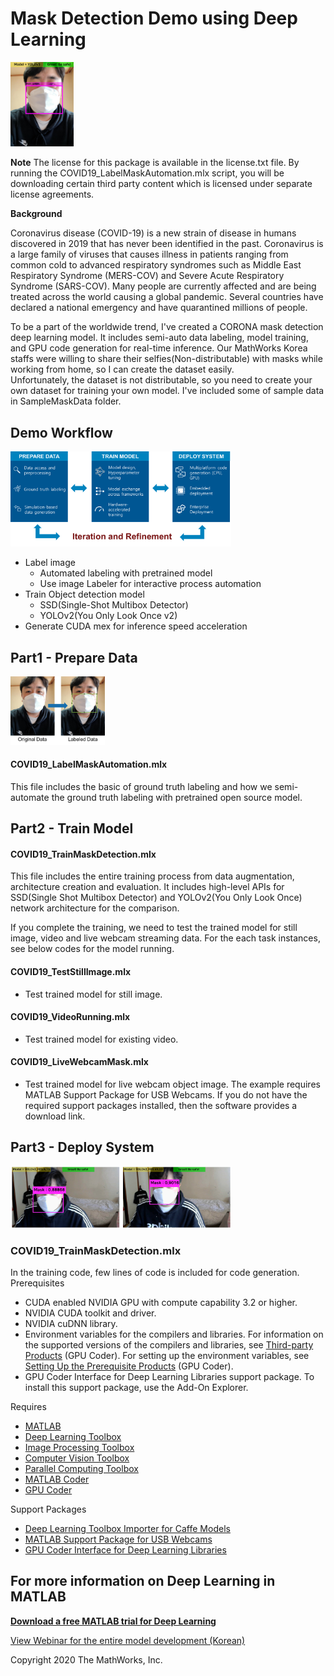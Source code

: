 Mask Detection Demo using Deep Learning
=============
<img src="/images/image1.png" width="20%" height="20%" title="Final Result" alt="Final Result"></img><br/>

**Note**
The license for this package is available in the license.txt file. By running the COVID19_LabelMaskAutomation.mlx script, you will be downloading certain third party content which is licensed under separate license agreements.

**Background**

Coronavirus disease (COVID-19) is a new strain of disease in humans discovered in 2019 that has never been identified in the past. 
Coronavirus is a large family of viruses that causes illness in patients ranging from common cold to advanced respiratory syndromes such as Middle East Respiratory Syndrome (MERS-COV) and Severe Acute Respiratory Syndrome (SARS-COV).
Many people are currently affected and are being treated across the world causing a global pandemic. 
Several countries have declared a national emergency and have quarantined millions of people. 

To be a part of the worldwide trend, I've created a CORONA mask detection deep learning model.
It includes semi-auto data labeling, model training, and GPU code generation for real-time inference.
Our MathWorks Korea staffs were willing to share their selfies(Non-distributable) with masks while working from home, so I can create the dataset easily.   
Unfortunately, the dataset is not distributable, so you need to create your own dataset for training your own model. I've included some of sample data in SampleMaskData folder.

Demo Workflow
-------------   
<img src="/images/image2.png" width="70%" height="70%" title="Demo Workflow" alt="Demo Workflow"></img><br/>
* Label image  
  * Automated labeling with pretrained model
  * Use image Labeler for interactive process automation
* Train Object detection model    
  * SSD(Single-Shot Multibox Detector)
  * YOLOv2(You Only Look Once v2)
*  Generate CUDA mex for inference speed acceleration   
 
Part1 - Prepare Data
-------------
<img src="/images/image3.png" width="30%" height="30%" title="Ground Truth Labeling" alt="Ground Truth Labeling"></img><br/>

#### COVID19_LabelMaskAutomation.mlx
This file includes the basic of ground truth labeling and how we semi-automate the ground truth labeling with pretrained open source model.

Part2 - Train Model
-------------
#### COVID19_TrainMaskDetection.mlx
This file includes the entire training process from data augmentation, architecture creation and evaluation.
It includes high-level APIs for SSD(Single Shot Multibox Detector) and YOLOv2(You Only Look Once) network architecture for the comparison.

If you complete the training, we need to test the trained model for still image, video and live webcam streaming data.
For the each task instances, see below codes for the model running.
#### COVID19_TestStillImage.mlx
- Test trained model for still image.
#### COVID19_VideoRunning.mlx
- Test trained model for existing video.
#### COVID19_LiveWebcamMask.mlx
- Test trained model for live webcam object image. The example requires MATLAB Support Package for USB Webcams. If you do not have the required support packages installed, then the software provides a download link.

Part3 - Deploy System
-------------
<img src="/images/image4.png" width="70%" height="70%" title="Inference Speed Comparision" alt="Inference Speed Comparision"></img><br/>

### COVID19_TrainMaskDetection.mlx
In the training code, few lines of code is included for code generation.
Prerequisites
- CUDA enabled NVIDIA GPU with compute capability 3.2 or higher.
- NVIDIA CUDA toolkit and driver.
- NVIDIA cuDNN library.
- Environment variables for the compilers and libraries. For information on the supported versions of the compilers and libraries, see [Third-party Products](https://www.mathworks.com/help/releases/R2020a/gpucoder/gs/install-prerequisites.html#mw_aa8b0a39-45ea-4295-b244-52d6e6907bff) (GPU Coder). For setting up the environment variables, see [Setting Up the Prerequisite Products](https://www.mathworks.com/help/releases/R2020a/gpucoder/gs/setting-up-the-toolchain.html) (GPU Coder).
- GPU Coder Interface for Deep Learning Libraries support package. To install this support package, use the Add-On Explorer.

Requires
- [MATLAB](https://www.mathworks.com/products/matlab.html)
- [Deep Learning Toolbox](https://www.mathworks.com/products/deep-learning.html)
- [Image Processing Toolbox](https://www.mathworks.com/products/image.html)
- [Computer Vision Toolbox](https://www.mathworks.com/products/computer-vision.html)
- [Parallel Computing Toolbox](https://www.mathworks.com/products/parallel-computing.html)
- [MATLAB Coder](https://www.mathworks.com/products/matlab-coder.html)
- [GPU Coder](https://www.mathworks.com/products/gpu-coder.html)

Support Packages
- [Deep Learning Toolbox Importer for Caffe Models](https://www.mathworks.com/matlabcentral/fileexchange/61735-deep-learning-toolbox-importer-for-caffe-models)
- [MATLAB Support Package for USB Webcams](https://www.mathworks.com/matlabcentral/fileexchange/45182-matlab-support-package-for-usb-webcams)
- [GPU Coder Interface for Deep Learning Libraries](https://kr.mathworks.com/matlabcentral/fileexchange/68642-gpu-coder-interface-for-deep-learning-libraries)


For more information on Deep Learning in MATLAB
-------------
**[Download a free MATLAB trial for Deep Learning](https://www.mathworks.com/products/deep-learning.html)**

[View Webinar for the entire model development (Korean)](https://www.youtube.com/watch?v=EwCWgsjzR9E)

Copyright 2020 The MathWorks, Inc.
